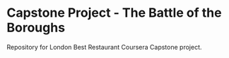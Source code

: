 # Capstone Project - The Battle of the Boroughs
Repository for London Best Restaurant Coursera Capstone project. 
